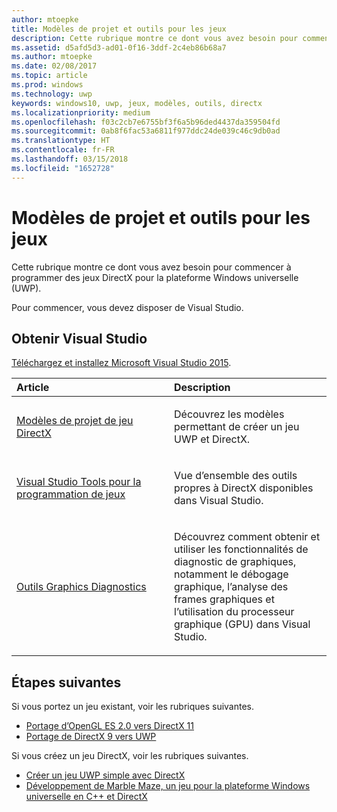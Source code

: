 ```yaml
---
author: mtoepke
title: Modèles de projet et outils pour les jeux
description: Cette rubrique montre ce dont vous avez besoin pour commencer à programmer des jeux DirectX pour la plateforme Windows universelle (UWP).
ms.assetid: d5afd5d3-ad01-0f16-3ddf-2c4eb86b68a7
ms.author: mtoepke
ms.date: 02/08/2017
ms.topic: article
ms.prod: windows
ms.technology: uwp
keywords: windows10, uwp, jeux, modèles, outils, directx
ms.localizationpriority: medium
ms.openlocfilehash: f03c2cb7e6755bf3f6a5b96ded4437da359504fd
ms.sourcegitcommit: 0ab8f6fac53a6811f977ddc24de039c46c9db0ad
ms.translationtype: HT
ms.contentlocale: fr-FR
ms.lasthandoff: 03/15/2018
ms.locfileid: "1652728"
---
```

# <a name="project-templates-and-tools-for-games"></a>Modèles de projet et outils pour les jeux




Cette rubrique montre ce dont vous avez besoin pour commencer à programmer des jeux DirectX pour la plateforme Windows universelle (UWP).

Pour commencer, vous devez disposer de Visual Studio.

## <a name="get-visual-studio"></a>Obtenir Visual Studio


[Téléchargez et installez Microsoft Visual Studio 2015](https://www.visualstudio.com/vs-2015-product-editions).

<table>
<colgroup>
<col width="50%" />
<col width="50%" />
</colgroup>
<thead>
<tr class="header">
<th align="left">Article</th>
<th align="left">Description</th>
</tr>
</thead>
<tbody>
<tr class="odd">
<td align="left"><p><a href="user-interface.md">Modèles de projet de jeu DirectX</a></p></td>
<td align="left"><p>Découvrez les modèles permettant de créer un jeu UWP et DirectX.</p></td>
</tr>
<tr class="even">
<td align="left"><p><a href="set-up-visual-studio-for-game-development.md">Visual Studio Tools pour la programmation de jeux</a></p></td>
<td align="left"><p>Vue d’ensemble des outils propres à DirectX disponibles dans Visual Studio.</p></td>
</tr>
<tr class="odd">
<td align="left"><p><a href="use-the-directx-runtime-and-visual-studio-graphics-diagnostic-features.md">Outils Graphics Diagnostics</a></p></td>
<td align="left"><p>Découvrez comment obtenir et utiliser les fonctionnalités de diagnostic de graphiques, notamment le débogage graphique, l’analyse des frames graphiques et l’utilisation du processeur graphique (GPU) dans Visual Studio.</p></td>
</tr>
</tbody>
</table>

 

## <a name="next-steps"></a>Étapes suivantes


Si vous portez un jeu existant, voir les rubriques suivantes.

-   [Portage d’OpenGL ES 2.0 vers DirectX 11](port-from-opengl-es-2-0-to-directx-11-1.md)
-   [Portage de DirectX 9 vers UWP](porting-your-directx-9-game-to-windows-store.md)

Si vous créez un jeu DirectX, voir les rubriques suivantes.

-   [Créer un jeu UWP simple avec DirectX](tutorial--create-your-first-uwp-directx-game.md)
-   [Développement de Marble Maze, un jeu pour la plateforme Windows universelle en C++ et DirectX](developing-marble-maze-a-windows-store-game-in-cpp-and-directx.md)

 

 

 




